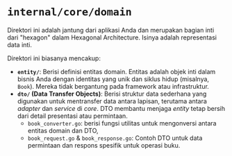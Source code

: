 # `internal/core/domain`

Direktori ini adalah jantung dari aplikasi Anda dan merupakan bagian inti dari "hexagon" dalam Hexagonal Architecture. Isinya adalah representasi data inti.

Direktori ini biasanya mencakup:
- **`entity/`**: Berisi definisi entitas domain. Entitas adalah objek inti dalam bisnis Anda dengan identitas yang unik dan siklus hidup (misalnya, `Book`). Mereka tidak bergantung pada framework atau infrastruktur.
- **`dto/` (Data Transfer Objects)**: Berisi struktur data sederhana yang digunakan untuk mentransfer data antara lapisan, terutama antara *adapter* dan *service* di *core*. DTO membantu menjaga *entity* tetap bersih dari detail presentasi atau permintaan.
    - `book_converter.go`: berisi fungsi utilitas untuk mengonversi antara entitas domain dan DTO,
    - `book_request.go` & `book_response.go`: Contoh DTO untuk data permintaan dan respons spesifik untuk operasi buku.
